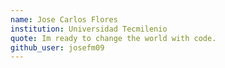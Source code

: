 ```yaml
---
name: Jose Carlos Flores
institution: Universidad Tecmilenio
quote: Im ready to change the world with code.
github_user: josefm09
---
```

